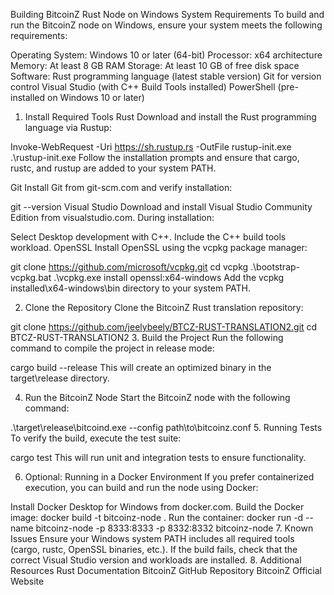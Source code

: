 Building BitcoinZ Rust Node on Windows
System Requirements
To build and run the BitcoinZ node on Windows, ensure your system meets the following requirements:

Operating System: Windows 10 or later (64-bit)
Processor: x64 architecture
Memory: At least 8 GB RAM
Storage: At least 10 GB of free disk space
Software:
Rust programming language (latest stable version)
Git for version control
Visual Studio (with C++ Build Tools installed)
PowerShell (pre-installed on Windows 10 or later)
1. Install Required Tools
Rust
Download and install the Rust programming language via Rustup:

Invoke-WebRequest -Uri https://sh.rustup.rs -OutFile rustup-init.exe
.\rustup-init.exe
Follow the installation prompts and ensure that cargo, rustc, and rustup are added to your system PATH.

Git
Install Git from git-scm.com and verify installation:

git --version
Visual Studio
Download and install Visual Studio Community Edition from visualstudio.com. During installation:

Select Desktop development with C++.
Include the C++ build tools workload.
OpenSSL
Install OpenSSL using the vcpkg package manager:

git clone https://github.com/microsoft/vcpkg.git
cd vcpkg
.\bootstrap-vcpkg.bat
.\vcpkg.exe install openssl:x64-windows
Add the vcpkg installed\x64-windows\bin directory to your system PATH.

2. Clone the Repository
Clone the BitcoinZ Rust translation repository:

git clone https://github.com/jeelybeely/BTCZ-RUST-TRANSLATION2.git
cd BTCZ-RUST-TRANSLATION2
3. Build the Project
Run the following command to compile the project in release mode:

cargo build --release
This will create an optimized binary in the target\release directory.

4. Run the BitcoinZ Node
Start the BitcoinZ node with the following command:

.\target\release\bitcoind.exe --config path\to\bitcoinz.conf
5. Running Tests
To verify the build, execute the test suite:

cargo test
This will run unit and integration tests to ensure functionality.

6. Optional: Running in a Docker Environment
If you prefer containerized execution, you can build and run the node using Docker:

Install Docker Desktop for Windows from docker.com.
Build the Docker image:
docker build -t bitcoinz-node .
Run the container:
docker run -d --name bitcoinz-node -p 8333:8333 -p 8332:8332 bitcoinz-node
7. Known Issues
Ensure your Windows system PATH includes all required tools (cargo, rustc, OpenSSL binaries, etc.).
If the build fails, check that the correct Visual Studio version and workloads are installed.
8. Additional Resources
Rust Documentation
BitcoinZ GitHub Repository
BitcoinZ Official Website
